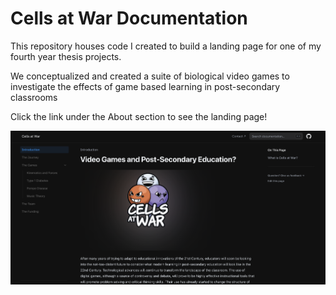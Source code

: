 # Cells at War Documentation

This repository houses code I created to build a landing page for one of my fourth year thesis projects.

We conceptualized and created a suite of biological video games to investigate the effects of game based learning in post-secondary classrooms

Click the link under the About section to see the landing page!

![workflow](/imgs/sample.png)
